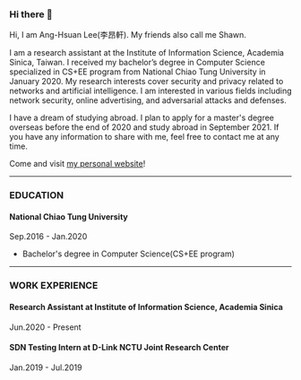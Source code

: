 ### Hi there 👋
Hi, I am Ang-Hsuan Lee(李昂軒). My friends also call me Shawn.

I am a research assistant at the Institute of Information Science, Academia Sinica, Taiwan. I received my bachelor’s degree in Computer Science specialized in CS+EE program from National Chiao Tung University in January 2020. My research interests cover security and privacy related to networks and artificial intelligence. I am interested in various fields including network security, online advertising, and adversarial attacks and defenses.

I have a dream of studying abroad. I plan to apply for a master's degree overseas before the end of 2020 and study abroad in September 2021. If you have any information to share with me, feel free to contact me at any time. 

Come and visit [my personal website](https://ahlee-shawn.github.io)!

---

### EDUCATION
#### National Chiao Tung University
Sep.2016 - Jan.2020
- Bachelor's degree in Computer Science(CS+EE program)

---

### WORK EXPERIENCE
#### Research Assistant at Institute of Information Science, Academia Sinica
Jun.2020 - Present


#### SDN Testing Intern at D-Link NCTU Joint Research Center
Jan.2019 - Jul.2019
<!--
**leeang6969/leeang6969** is a ✨ _special_ ✨ repository because its `README.md` (this file) appears on your GitHub profile.

Here are some ideas to get you started:

- 🔭 I’m currently working on ...
- 🌱 I’m currently learning ...
- 👯 I’m looking to collaborate on ...
- 🤔 I’m looking for help with ...
- 💬 Ask me about ...
- 📫 How to reach me: ...
- 😄 Pronouns: ...
- ⚡ Fun fact: ...
-->

